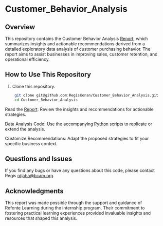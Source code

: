 # Customer_Behavior_Analysis

## Overview

This repository contains the Customer Behavior Analysis [Report](https://github.com/RegisKonan/Customer_Behavior_Analysis/blob/5a6cd095f42fb54b14dee7296b83252099b298a4/Regis_Konan_Customer_Report.pdf), which summarizes insights and actionable recommendations derived from a detailed exploratory data analysis of customer purchasing behavior. The report aims to assist businesses in improving sales, customer retention, and operational efficiency.


## How to Use This Repository

1. Clone this repository.
   ```sh
    git clone git@github.com:RegisKonan/Customer_Behavior_Analysis.git
    cd Customer_Behavior_Analysis
   ```

Read the [Report](https://github.com/RegisKonan/Customer_Behavior_Analysis/blob/5a6cd095f42fb54b14dee7296b83252099b298a4/Regis_Konan_Customer_Report.pdf): Review the insights and recommendations for actionable strategies.

Data Analysis Code: Use the accompanying [Python](https://github.com/RegisKonan/Customer_Behavior_Analysis/blob/5a6cd095f42fb54b14dee7296b83252099b298a4/Regis_Konan_Customer_Behavior_Analysis.ipynb) scripts to replicate or extend the analysis.

Customize Recommendations: Adapt the proposed strategies to fit your specific business context.

 
Questions and Issues
--------------------

If you find any bugs or have any questions about this code, please contact Regis [rdjaha@bcam.org](rdjaha@bcam.org). 

Acknowledgments
--------------------

This report was made possible through the support and guidance of Refonte Learning during the internship program. Their commitment to fostering practical learning experiences provided invaluable insights and resources that shaped this analysis.

